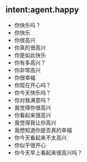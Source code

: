 ## intent:agent.happy
- 你快乐吗？
- 你快乐
- 你很高兴
- 你真的很高兴
- 你是如此快乐
- 你有多高兴？
- 你非常高兴
- 你很幸福
- 你现在开心吗？
- 你今天快乐吗？
- 你对我满意吗？
- 我觉得你很高兴
- 你看起来很高兴
- 我觉得我让你高兴
- 我想知道你是否真的幸福
- 你今天看起来不太高兴
- 你似乎很开心
- 你今天早上看起来很高兴吗？
